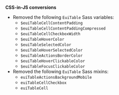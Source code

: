 **CSS-in-JS conversions**

- Removed the following `EuiTable` Sass variables:
  - `$euiTableCellContentPadding`
  - `$euiTableCellContentPaddingCompressed`
  - `$euiTableCellCheckboxWidth`
  - `$euiTableHoverColor`
  - `$euiTableSelectedColor`
  - `$euiTableHoverSelectedColor`
  - `$euiTableActionsBorderColor`
  - `$euiTableHoverClickableColor`
  - `$euiTableFocusClickableColor`
- Removed the following `EuiTable` Sass mixins:
  - `euiTableActionsBackgroundMobile`
  - `euiTableCellCheckbox`
  - `euiTableCell`
